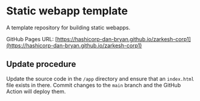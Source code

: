 # Static webapp template

A template repository for building static webapps.

GitHub Pages URL: [https://hashicorp-dan-bryan.github.io/zarkesh-corp1](https://hashicorp-dan-bryan.github.io/zarkesh-corp1)

## Update procedure

Update the source code in the `/app` directory and ensure that an `index.html` file exists in there. Commit changes to the `main` branch and the GitHub Action will deploy them.